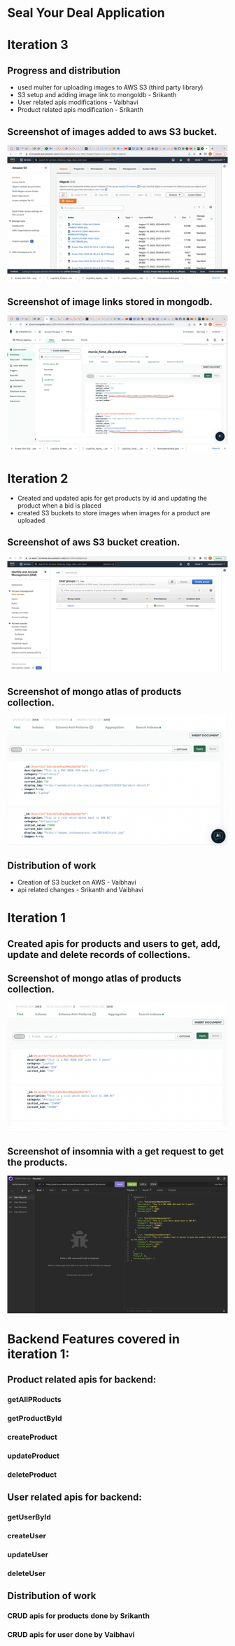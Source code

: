 # Seal Your Deal Application

# Iteration 3

## Progress and distribution
* used multer for uploading images to AWS S3 (third party library)
* S3 setup and adding image link to mongoldb - Srikanth
* User related apis modifications - Vaibhavi
* Product related apis modification - Srikanth

## Screenshot of images added to aws S3 bucket.
![alt text](./screenshots/Screen%20Shot%202022-08-18%20at%202.31.15%20AM.png)

## Screenshot of image links stored in mongodb.
![alt text](./screenshots/Screen%20Shot%202022-08-18%20at%202.37.25%20AM.png)

# Iteration 2

* Created and updated apis for get products by id and updating the product when a bid is placed
* created S3 buckets to store images when images for a product are uploaded


## Screenshot of aws S3 bucket creation.
![alt text](./screenshots/Screen%20Shot%202022-08-12%20at%2012.48.46%20AM.png)


## Screenshot of mongo atlas of products collection.
![alt text](./screenshots/Screen%20Shot%202022-08-12%20at%201.35.20%20AM.png)


## Distribution of work
* Creation of S3 bucket on AWS - Vaibhavi
* api related changes - Srikanth and Vaibhavi

# Iteration 1

## Created apis for products and users to get, add, update and delete records of collections.

## Screenshot of mongo atlas of products collection.
![alt text](./screenshots/Screen%20Shot%202022-08-06%20at%202.14.33%20AM.png)

## Screenshot of insomnia with a get request to get the products.
![alt text](./screenshots/Screen%20Shot%202022-08-06%20at%202.15.30%20AM.png)

# Backend Features covered in iteration 1:

## Product related apis for backend:
### getAllPRoducts
### getProductById
### createProduct
### updateProduct
### deleteProduct

## User related apis for backend:
### getUserById
### createUser
### updateUser
### deleteUser

## Distribution of work
### CRUD apis for products done by Srikanth 
### CRUD apis for user done by Vaibhavi


